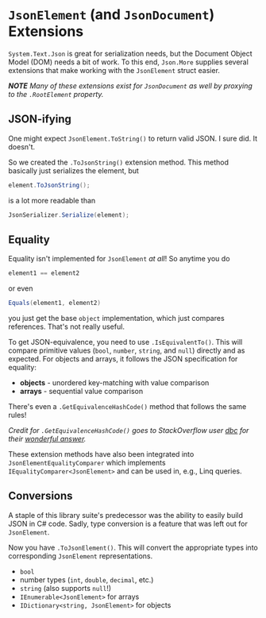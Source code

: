 # `JsonElement` (and `JsonDocument`) Extensions

`System.Text.Json` is great for serialization needs, but the Document Object Model (DOM) needs a bit of work.  To this end, `Json.More` supplies several extensions that make working with the `JsonElement` struct easier.

***NOTE** Many of these extensions exist for `JsonDocument` as well by proxying to the `.RootElement` property.*

## JSON-ifying

One might expect `JsonElement.ToString()` to return valid JSON.  I sure did.  It doesn't.

So we created the `.ToJsonString()` extension method.  This method basically just serializes the element, but

```c#
element.ToJsonString();
```

is a lot more readable than

```c#
JsonSerializer.Serialize(element);
```

## Equality

Equality isn't implemented for `JsonElement` _at all_!  So anytime you do

```c#
element1 == element2
```

or even

```c#
Equals(element1, element2)
```

you just get the base `object` implementation, which just compares references.  That's not really useful.

To get JSON-equivalence, you need to use `.IsEquivalentTo()`.  This will compare primitive values (`bool`, `number`, `string`, and `null`) directly and as expected.  For objects and arrays, it follows the JSON specification for equality:

- **objects** - unordered key-matching with value comparison
- **arrays** - sequential value comparison

There's even a `.GetEquivalenceHashCode()` method that follows the same rules!  

*Credit for `.GetEquivalenceHashCode()` goes to StackOverflow user [dbc](https://stackoverflow.com/users/3744182/dbc) for their [wonderful answer](https://stackoverflow.com/a/60592310/878701).*

These extension methods have also been integrated into `JsonElementEqualityComparer` which implements `IEqualityComparer<JsonElement>` and can be used in, e.g., Linq queries.

## Conversions

A staple of this library suite's predecessor was the ability to easily build JSON in C# code.  Sadly, type conversion is a feature that was left out for `JsonElement`.

Now you have `.ToJsonElement()`.  This will convert the appropriate types into corresponding `JsonElement` representations.

- `bool`
- number types (`int`, `double`, `decimal`, etc.)
- `string` (also supports `null`!)
- `IEnumerable<JsonElement>` for arrays
- `IDictionary<string, JsonElement>` for objects
